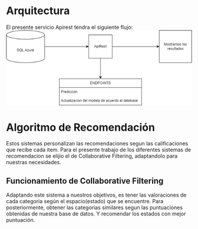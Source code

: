 # Arquitectura
El presente servicio Apirest tendra el siguiente flujo:
![[Flujograma del pryecto]](img\arquitectura.png)

# Algoritmo de Recomendación
Estos sistemas personalizan las recomendaciones segun las calificaciones que recibe cada item. Para el presente trabajo de los diferentes sistemas de recomendacion se elijio el de Collaborative Filtering, adaptandolo para nuestras necesidades.

## Funcionamiento de Collaborative Filtering
Adaptando este sistema a nuestros objetivos, es tener las valoraciones de cada categoria según el espacio(estado) que se encuentre. Para posteriormente, obtener las categorias similares segun las puntuaciones obtenidas de nuestra base de datos.
Y recomendar los estados con mejor puntuación.

